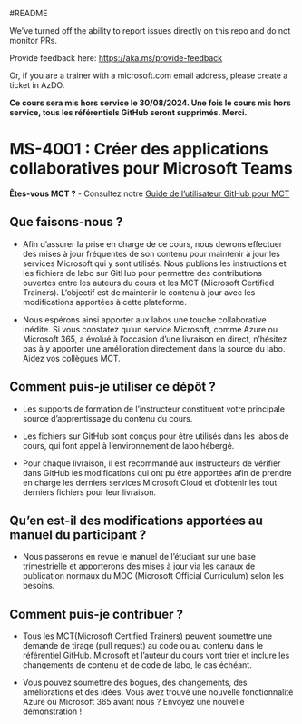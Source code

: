 #README

We've turned off the ability to report issues directly on this repo and do not monitor PRs.

Provide feedback here: https://aka.ms/provide-feedback

Or, if you are a trainer with a microsoft.com email address, please create a ticket in AzDO.

**Ce cours sera mis hors service le **30/08/2024**. Une fois le cours mis hors service, tous les référentiels GitHub seront supprimés. Merci.**

# MS-4001 : Créer des applications collaboratives pour Microsoft Teams

**Êtes-vous MCT ?** - Consultez notre [Guide de l’utilisateur GitHub pour MCT](https://microsoftlearning.github.io/MCT-User-Guide/)

## Que faisons-nous ?

- Afin d’assurer la prise en charge de ce cours, nous devrons effectuer des mises à jour fréquentes de son contenu pour maintenir à jour les services Microsoft qui y sont utilisés. Nous publions les instructions et les fichiers de labo sur GitHub pour permettre des contributions ouvertes entre les auteurs du cours et les MCT (Microsoft Certified Trainers). L’objectif est de maintenir le contenu à jour avec les modifications apportées à cette plateforme.

- Nous espérons ainsi apporter aux labos une touche collaborative inédite. Si vous constatez qu’un service Microsoft, comme Azure ou Microsoft 365, a évolué à l’occasion d’une livraison en direct, n’hésitez pas à y apporter une amélioration directement dans la source du labo. Aidez vos collègues MCT.

## Comment puis-je utiliser ce dépôt ?

- Les supports de formation de l’instructeur constituent votre principale source d’apprentissage du contenu du cours.

- Les fichiers sur GitHub sont conçus pour être utilisés dans les labos de cours, qui font appel à l’environnement de labo hébergé.

- Pour chaque livraison, il est recommandé aux instructeurs de vérifier dans GitHub les modifications qui ont pu être apportées afin de prendre en charge les derniers services Microsoft Cloud et d’obtenir les tout derniers fichiers pour leur livraison.

## Qu’en est-il des modifications apportées au manuel du participant ?

- Nous passerons en revue le manuel de l’étudiant sur une base trimestrielle et apporterons des mises à jour via les canaux de publication normaux du MOC (Microsoft Official Curriculum) selon les besoins.

## Comment puis-je contribuer ?

- Tous les MCT(Microsoft Certified Trainers) peuvent soumettre une demande de tirage (pull request) au code ou au contenu dans le référentiel GitHub. Microsoft et l’auteur du cours vont trier et inclure les changements de contenu et de code de labo, le cas échéant.

- Vous pouvez soumettre des bogues, des changements, des améliorations et des idées. Vous avez trouvé une nouvelle fonctionnalité Azure ou Microsoft 365 avant nous ? Envoyez une nouvelle démonstration !
